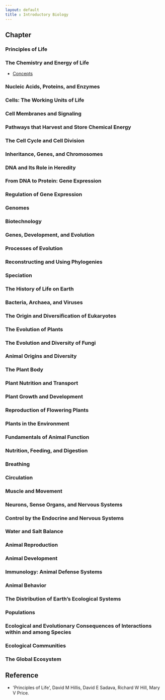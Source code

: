 ```yaml
---
layout: default
title : Introductory Biology
---
```


## Chapter

### Principles of Life

### The Chemistry and Energy of Life

- [Concepts](2/1.md)

### Nucleic Acids, Proteins, and Enzymes

### Cells: The Working Units of Life

### Cell Membranes and Signaling

### Pathways that Harvest and Store Chemical Energy

### The Cell Cycle and Cell Division

### Inheritance, Genes, and Chromosomes

### DNA and Its Role in Heredity

### From DNA to Protein: Gene Expression

### Regulation of Gene Expression

### Genomes

### Biotechnology

### Genes, Development, and Evolution

### Processes of Evolution

### Reconstructing and Using Phylogenies

### Speciation

### The History of Life on Earth

### Bacteria, Archaea, and Viruses

### The Origin and Diversification of Eukaryotes

### The Evolution of Plants

### The Evolution and Diversity of Fungi

### Animal Origins and Diversity

### The Plant Body

### Plant Nutrition and Transport

### Plant Growth and Development

### Reproduction of Flowering Plants

### Plants in the Environment

### Fundamentals of Animal Function

### Nutrition, Feeding, and Digestion

### Breathing

### Circulation

### Muscle and Movement

### Neurons, Sense Organs, and Nervous Systems

### Control by the Endocrine and Nervous Systems

### Water and Salt Balance

### Animal Reproduction

### Animal Development

### Immunology: Animal Defense Systems

### Animal Behavior

### The Distribution of Earth’s Ecological Systems

### Populations

### Ecological and Evolutionary Consequences of Interactions within and among Species

### Ecological Communities

### The Global Ecosystem

<!--
### Evolution, the Themes of Biology, and Scientific Inquiry
- [The Study of life reveals unifying themes](./1/1.md)
- ~~The Core Theme: Evolution accounts for the unity and diversity of life~~
- ~~In studying nature, scientists make observations and form and test hypotheses~~
- ~~Science benefits from a cooperative approach and diverse viewpoints~~

### The Chemical Context of Life

- ~~Matter consists of chemical elements in pure form and in combinations called compounds~~
- ~~An element’s properties depend on the structure of its atoms~~
- ~~The formation and function of molecules depend on chemical bonding between atoms~~
- ~~Chemical reactions make and break chemical bonds~~

### Water and Life

- ~~Polar covalent bonds in water molecules result in hydrogen bonding~~
- ~~Four emergent properties of water contribute to Earth’s suitability for life~~
- ~~Acidic and basic conditions affect living organisms~~

### Carbon and the Molecular Diversity of Life

- ~~Organic chemistry is the study of carbon compounds~~
- ~~Carbon atoms can form diverse molecules by bonding to four other atoms~~
- ~~A few chemical groups are key to molecular function~~

### The Structure and Function of Large Biological Molecules

- ~~Macromolecules are polymers, built from monomers~~
- ~~Carbohydrates serve as fuel and building material~~
- ~~Lipids are a diverse group of hydrophobic molecules~~
- ~~Proteins include a diversity of structures, resulting in a wide range of functions~~
- ~~Nucleic acids store, transmit, and help express hereditary information~~
- ~~Genomics and proteomics have transformed biological inquiry and applications~~

### A Tour of the Cell

- ~~Biologists use microscopes and biochemistry to study cells~~
- ~~Eukaryotic cells have internal membranes that compartmentalize their functions~~
- ~~The eukaryotic cell’s genetic instructions are housed in the nucleus and carried out by the ribosomes~~
- ~~The endomembrane system regulates protein traffic and performs metabolic functions~~
- ~~Mitochondria and chloroplasts change energy from one form to another~~
- ~~The cytoskeleton is a network of fibers that organizes structures and activities in the cell~~
- ~~Extracellular components and connections between cells help coordinate cellular activities~~
- ~~A cell is greater than the sum of its parts~~

### Membrane Structure and Function

- ~~Cellular membranes are fluid mosaics of lipids and proteins~~
- ~~Membrane structure results in selective permeability~~
- ~~Passive transport is diffusion of a substance across a membrane with no energy investment~~
- ~~Active transport uses energy to move solutes against their gradients~~
- ~~Bulk transport across the plasma membrane occurs by exocytosis and endocytosis~~

### An Introduction to Metabolism

- ~~An organism’s metabolism transforms matter and energy, subject to the laws of thermodynamics~~
- ~~The free-energy change of a reaction tells us whether or not the reaction occurs spontaneously~~
- ~~ATP powers cellular work by coupling exergonic reactions to endergonic reactions~~
- ~~Enzymes speed up metabolic reactions by lowering energy barriers~~
- ~~Regulation of enzyme activity helps control metabolism~~

### Cellular Respiration and Fermentation

- ~~Catabolic pathways yield energy by oxidizing organic fuels~~
- ~~Glycolysis harvests chemical energy by oxidizing glucose to pyruvate~~
- ~~After pyruvate is oxidized, the citric acid cycle completes the energy-yielding oxidation of organic molecules~~
- ~~During oxidative phosphorylation, chemiosmosis couples electron transport to ATP synthesis~~
- ~~Fermentation and anaerobic respiration enable cells to produce ATP without the use of oxygen~~
- ~~Glycolysis and the citric acid cycle connect to many other metabolic pathways~~

### Photosynthesis

- ~~Photosynthesis converts light energy to the chemical energy of food~~
- ~~The light reactions convert solar energy to the chemical energy of ATP and NADPH~~
- ~~The Calvin cycle uses the chemical energy of ATP and NADPH to reduce CO2 to sugar~~
- ~~Alternative mechanisms of carbon fixation have evolved in hot, arid climates~~
- ~~Life depends on photosynthesis~~

### Cell Communication

- ~~External signals are converted to responses within the cell~~
- ~~Reception: A signaling molecule binds to a receptor protein, causing it to change shape~~
- ~~Transduction: Cascades of molecular interactions relay signals from receptors to target molecules in the cell~~
- ~~Response: Cell signaling leads to regulation of transcription or cytoplasmic activities~~
- ~~Apoptosis integrates multiple cell-signaling pathways~~

### The Cell Cycle

- ~~Most cell division results in genetically identical daughter cells~~
- ~~The mitotic phase alternates with interphase in the cell cycle~~
- ~~The eukaryotic cell cycle is regulated by a molecular control system~~

### Meiosis and Sexual Life Cycles

- ~~Offspring acquire genes from parents by inheriting chromosomes~~
- ~~Fertilization and meiosis alternate in sexual life cycles~~
- ~~Meiosis reduces the number of chromosome sets from diploid to haploid~~
- ~~Genetic variation produced in sexual life cycles contributes to evolution~~

### Mendel and the Gene Idea

- ~~Mendel used the scientific approach to identify two laws of inheritance~~
- ~~Probability laws govern Mendelian inheritance~~
- ~~Inheritance patterns are often more complex than predicted by simple Mendelian genetics~~
- ~~Many human traits follow Mendelian patterns of inheritance~~

### The Chromosomal Basis of Inheritance

- ~~Morgan showed that Mendelian inheritance has its physical basis in the behavior of chromosomes: scientific inquiry~~
- ~~Sex-linked genes exhibit unique patterns of inheritance~~
- ~~Linked genes tend to be inherited together because they are located near each other on the same chromosome~~
- ~~Alterations of chromosome number or structure cause some genetic disorders~~
- ~~Some inheritance patterns are exceptions to standard Mendelian inheritance~~

### The Molecular Basis of Inheritance

- ~~DNA is the genetic material~~
- ~~Many proteins work together in DNA replication and repair~~
- ~~A chromosome consists of a DNA molecule packed together with proteins~~

### Gene Expression: From Gene to Protein

- ~~Genes specify proteins via transcription and translation~~
- ~~Transcription is the DNA-directed synthesis of RNA: a closer look~~
- ~~Eukaryotic cells modify RNA after transcription~~
- ~~Translation is the RNA-directed synthesis of a polypeptide: a closer look~~
- ~~Mutations of one or a few nucleotides can affect protein structure and function~~

### Regulation of Gene Expression

- ~~Bacteria often respond to environmental change by regulating transcription~~
- ~~Eukaryotic gene expression is regulated at many stages~~
- ~~Noncoding RNAs play multiple roles in controlling gene expression~~
- ~~A program of differential gene expression leads to the different cell types in a multicellular organism~~
- ~~Cancer results from genetic changes that affect cell cycle control~~

### Viruses

- ~~A virus consists of a nucleic acid surrounded by a protein coat~~
- ~~Viruses replicate only in host cells~~
- ~~Viruses and prions are formidable pathogens in animals and plants~~

### DNA Tools and Biotechnology

- ~~DNA sequencing and DNA cloning are valuable tools for genetic engineering and biological inquiry~~
- ~~Biologists use DNA technology to study gene expression and function~~
- ~~Cloned organisms and stem cells are useful for basic research and other applications~~
- ~~The practical applications of DNA-based biotechnology affect our lives in many ways~~

### Genomes and Their Evolution

- ~~The Human Genome Project fostered development of faster, less expensive sequencing techniques~~
- ~~Scientists use bioinformatics to analyze genomes and their functions~~
- ~~Genomes vary in size, number of genes, and gene density~~
- ~~Multicellular eukaryotes have a lot of noncoding DNA and many multigene families~~
- ~~Duplication, rearrangement, and mutation of DNA contribute to genome evolution~~
- ~~Comparing genome sequences provides clues to evolution and development~~

### Descent With Modification: A Darwinian View of Life

- ~~The Darwinian revolution challenged traditional views of a young Earth inhabited by unchanging species~~
- ~~Descent with modification by natural selection explains the adaptations of organisms and the unity and diversity of life~~
- ~~Evolution is supported by an overwhelming amount of scientific evidence~~

### The Evolution of Populations

- ~~Genetic variation makes evolution possible~~
- ~~The Hardy-Weinberg equation can be used to test whether a population is evolving~~
- ~~Natural selection, genetic drift, and gene flow can alter allele frequencies in a population~~
- ~~Natural selection is the only mechanism that consistently causes adaptive evolution~~

### The Origin of Species

- ~~The biological species concept emphasizes reproductive isolation~~
- ~~Speciation can take place with or without geographic separation~~
- ~~Hybrid zones reveal factors that cause reproductive isolation~~
- ~~Speciation can occur rapidly or slowly and can result from changes in few or many genes~~

### The History of Life on Earth

- ~~Conditions on early Earth made the origin of life possible~~
- ~~The fossil record documents the history of life~~
- ~~key events in life’s history include the origins of unicellular and multicellular organisms and the colonization of land~~
- ~~The rise and fall of groups of organisms reflect differences in speciation and extinction rates~~
- ~~Major changes in body form can result from changes in the sequences and regulation of developmental genes~~
- ~~Evolution is not goal oriented~~

### Phylogeny and the Tree of Life

- ~~Phylogenies show evolutionary relationships~~
- ~~Phylogenies are inferred from morphological and molecular data~~
- ~~Shared characters are used to construct phylogenetic trees~~
- ~~An organism’s evolutionary history is documented in its genome~~
- ~~Molecular clocks help track evolutionary time~~
- ~~Our understanding of the tree of life continues to change based on new data~~

### Bacteria and Archaea

- ~~Structural and functional adaptations contribute to prokaryotic success~~
- ~~Rapid reproduction, mutation, and genetic recombination promote genetic diversity in prokaryotes~~
- ~~Diverse nutritional and metabolic adaptations have evolved in prokaryotes~~
- ~~Prokaryotes have radiated into a diverse set of lineages~~
- ~~Prokaryotes play crucial roles in the biosphere~~
- ~~Prokaryotes have both beneficial and harmful impacts on humans~~

### Protists

- ~~Most eukaryotes are single-celled organisms~~
- ~~Excavates include protists with modified mitochondria and protists with unique flagella~~
- ~~SAR is a highly diverse group of protists defined by DNA similarities~~
- ~~Red algae and green algae are the closest relatives of plants~~
- ~~Unikonts include protists that are closely related to fungi and animals~~
- ~~Protists play key roles in ecological communities~~

### Plant Diversity I: How Plants Colonized Land

- ~~Plants evolved from green algae~~
- ~~Mosses and other nonvascular plants have life cycles dominated by gametophytes~~
- ~~Ferns and other seedless vascular plants were the first plants to grow tall~~

### Plant Diversity II: The Evolution of Seed Plants

- ~~Seeds and pollen grains are key adaptations for life on land~~
- ~~Gymnosperms bear “naked” seeds, typically on cones~~
- ~~The reproductive adaptations of angiosperms include flowers and fruits~~
- ~~Human welfare depends on seed plants~~

### Fungi

- ~~Fungi are heterotrophs that feed by absorption~~
- ~~Fungi produce spores through sexual or asexual life cycles~~
- ~~The ancestor of fungi was an aquatic, single-celled, flagellated protist~~
- ~~Fungi have radiated into a diverse set of lineages~~
- ~~Fungi play key roles in nutrient cycling, ecological interactions, and human welfare~~

### An Overview of Animal Diversity

- ~~Animals are multicellular, heterotrophic eukaryotes with tissues that develop from embryonic layers~~
- ~~The history of animals spans more than half a billion years~~
- ~~Animals can be characterized by “body plans”~~
- ~~Views of animal phylogeny continue to be shaped by new molecular and morphological data~~

### An Introduction to Invertebrates

- ~~Sponges are basal animals that lack tissues~~
- ~~Cnidarians are an ancient phylum of eumetazoans~~
- ~~Lophotrochozoans, a clade identified by molecular data, have the widest range of animal body forms~~
- ~~Ecdysozoans are the most species-rich animal group~~
- ~~Echinoderms and chordates are deuterostomes~~

### The Origin and Evolution of Vertebrates

- ~~Chordates have a notochord and a dorsal, hollow nerve cord~~
- ~~Vertebrates are chordates that have a backbone~~
- ~~Gnathostomes are vertebrates that have jaws~~
- ~~Tetrapods are gnathostomes that have limbs~~
- ~~Amniotes are tetrapods that have a terrestrially adapted egg~~
- ~~Mammals are amniotes that have hair and produce milk~~
- ~~Humans are mammals that have a large brain and bipedal locomotion~~

### Vascular Plant Structure, Growth, and Development

- ~~Plants have a hierarchical organization consisting of organs, tissues, and cells~~
- ~~Different meristems generate new cells for primary and secondary growth~~
- ~~Primary growth lengthens roots and shoots~~
- ~~Secondary growth increases the diameter of stems and roots in woody plants~~
- ~~Growth, morphogenesis, and cell differentiation produce the plant body~~

### Resource Acquisition and Transport in Vascular Plants

- ~~Adaptations for acquiring resources were key steps in the evolution of vascular plants~~
- ~~Different mechanisms transport substances over short or long distances~~
- ~~Transpiration drives the transport of water and minerals from roots to shoots via the xylem~~
- ~~The rate of transpiration is regulated by stomata~~
- ~~Sugars are transported from sources to sinks via the phloem~~
- ~~The symplast is highly dynamic~~

### Soil and Plant Nutrition

- ~~Soil contains a living, complex ecosystem~~
- ~~Plant roots absorb essential elements from the soil~~
- ~~CONCEPT 37.3 Plant nutrition often involves relationships with other organisms~~

### Angiosperm Reproduction and Biotechnology

- ~~Flowers, double fertilization, and fruits are key features of the angiosperm life cycle~~
- ~~Flowering plants reproduce sexually, asexually, or both~~
- ~~People modify crops by breeding and genetic engineering~~

### Plant Responses to Internal and External Signals

- ~~Signal transduction pathways link signal reception to response~~
- ~~Plant hormones help coordinate growth, development, and responses to stimuli~~
- ~~Responses to light are critical for plant success~~
- ~~Plants respond to a wide variety of stimuli other than light~~
- ~~Plants respond to attacks by pathogens and herbivores~~

### Basic Principles of Animal Form and Function

- ~~Animal form and function are correlated at all levels of organization~~
- ~~Feedback control maintains the internal environment in many animals~~
- ~~Homeostatic processes for thermoregulation involve form, function, and behavior~~
- ~~Energy requirements are related to animal size, activity, and environment~~

### Animal Nutrition

- ~~An animal’s diet must supply chemical energy, organic building blocks, and essential nutrients~~
- ~~Food processing involves ingestion, digestion, absorption, and elimination~~
- ~~Organs specialized for sequential stages of food processing form the mammalian digestive system~~
- ~~Evolutionary adaptations of vertebrate digestive systems correlate with diet~~
- ~~Feedback circuits regulate digestion, energy storage, and appetite~~

### Circulation and Gas Exchange

- ~~Circulatory systems link exchange surfaces with cells throughout the body~~
- ~~Coordinated cycles of heart contraction drive double circulation in mammals~~
- ~~Patterns of blood pressure and flow reflect the structure and arrangement of blood vessels~~
- ~~Blood components function in exchange, transport, and defense~~
- ~~Gas exchange occurs across specialized respiratory surfaces~~
- ~~Breathing ventilates the lungs~~
- ~~Adaptations for gas exchange include pigments that bind and transport gases~~

### The Immune System

- ~~In innate immunity, recognition and response rely on traits common to groups of pathogens~~
- ~~In adaptive immunity, receptors provide pathogen-specific recognition~~
- ~~Adaptive immunity defends against infection of body fluids and body cells~~
- ~~Disruptions in immune system function can elicit or exacerbate disease~~

### Osmoregulation and Excretion

- ~~Osmoregulation balances the uptake and loss of water and solutes~~
- ~~An animal’s nitrogenous wastes reflect its phylogeny and habitat~~
- ~~Diverse excretory systems are variations on a tubular theme~~
- ~~The nephron is organized for stepwise processing of blood filtrate~~
- ~~Hormonal circuits link kidney function, water balance, and blood pressure~~

### Hormones and the Endocrine System

- ~~Hormones and other signaling molecules bind to target receptors, triggering specific response pathways~~
- ~~Feedback regulation and coordination with the nervous system are common in hormone pathways~~
- ~~Endocrine glands respond to diverse stimuli in regulating homeostasis, development, and behavior~~

### Animal Reproduction

- ~~Both asexual and sexual reproduction occur in the animal kingdom~~
- ~~Fertilization depends on mechanisms that bring together sperm and eggs of the same species~~
- ~~Reproductive organs produce and transport gametes~~
- ~~The interplay of tropic and sex hormones regulates reproduction in mammals~~
- ~~In placental mammals, an embryo develops fully within the mother’s uterus~~

### Animal Development

- ~~Fertilization and cleavage initiate embryonic development~~
- ~~Morphogenesis in animals involves specific changes in cell shape, position, and survival~~
- ~~Cytoplasmic determinants and inductive signals regulate cell fate~~

### Neurons, Synapses, and Signaling

- ~~Neuron structure and organization reflect function in information transfer~~
- ~~Ion pumps and ion channels establish the resting potential of a neuron~~
- ~~Action potentials are the signals conducted by axons~~
- ~~Neurons communicate with other cells at synapses~~

### Nervous Systems

- ~~Nervous systems consist of circuits of neurons and supporting cells~~
- ~~The vertebrate brain is regionally specialized~~
- ~~The cerebral cortex controls voluntary movement and cognitive functions~~
- ~~Changes in synaptic connections underlie memory and learning~~
- ~~Many nervous system disorders can now be explained in molecular terms~~

### Sensory and Motor Mechanisms

- ~~Sensory receptors transduce stimulus energy and transmit signals to the central nervous system~~
- ~~In hearing and equilibrium, mechanoreceptors detect moving fluid or settling particles~~
- ~~The diverse visual receptors of animals depend on light-absorbing pigments~~
- ~~The senses of taste and smell rely on similar sets of sensory receptors~~
- ~~The physical interaction of protein filaments is required for muscle function~~
- ~~Skeletal systems transform muscle contraction into locomotion~~

### Animal Behavior

- ~~Discrete sensory inputs can stimulate both simple and complex behaviors~~
- ~~Learning establishes specific links between experience and behavior~~
- ~~Selection for individual survival and reproductive success can explain diverse behaviors~~
- ~~Genetic analyses and the concept of inclusive fitness provide a basis for studying the evolution of behavior~~

### An Introduction to Ecology and the Biosphere

- ~~Earth’s climate varies by latitude and season and is changing rapidly~~
- ~~The distribution of terrestrial biomes is controlled by climate and disturbance~~
- ~~Aquatic biomes are diverse and dynamic systems that cover most of Earth~~
- ~~Interactions between organisms and the environment limit the distribution of species~~
- ~~Ecological change and evolution affect one another over long and short periods of time~~

### Population Ecology

- ~~Biotic and abiotic factors affect population density, dispersion, and demographics~~
- ~~The exponential model describes population growth in an idealized, unlimited environment~~
- ~~The logistic model describes how a population grows more slowly as it nears its carrying capacity~~
- ~~Life history traits are products of natural selection~~
- ~~Density-dependent factors regulate population growth~~
- ~~The human population is no longer growing exponentially but is still increasing rapidly~~

### Community Ecology

- ~~Community interactions are classified by whether they help, harm, or have no effect on the species involved~~
- ~~Diversity and trophic structure characterize biological communities~~
- ~~Disturbance influences species diversity and composition~~
- ~~Biogeographic factors affect community diversity~~
- ~~Pathogens alter community structure locally and globally~~

### Ecosystems and Restoration Ecology

- ~~Physical laws govern energy flow and chemical cycling in ecosystems~~
- ~~Energy and other limiting factors control primary production in ecosystems~~
- ~~Energy transfer between trophic levels is typically only 10% efficient~~
- ~~Biological and geochemical processes cycle nutrients and water in ecosystems~~
- ~~Restoration ecologists return degraded ecosystems to a more natural state~~

### Conservation Biology and Global Change

- ~~Human activities threaten Earth’s biodiversity~~
- ~~Population conservation focuses on population size, genetic diversity, and critical habitat~~
- ~~Landscape and regional conservation help sustain biodiversity~~
- ~~Earth is changing rapidly as a result of human actions~~
- ~~Sustainable development can improve human lives while conserving biodiversity~~
-->

## Reference

- 'Principles of Life', David M Hillis, David E Sadava, Richard W Hill, Mary V Price.